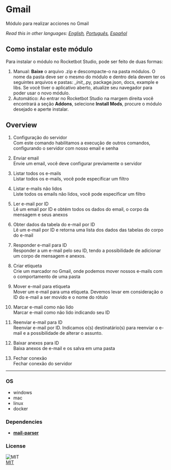 



# Gmail
  
Módulo para realizar acciones no Gmail  

*Read this in other languages: [English](README.md), [Português](README.pr.md), [Español](README.es.md)*

## Como instalar este módulo
  
Para instalar o módulo no Rocketbot Studio, pode ser feito de duas formas:
1. Manual: __Baixe__ o arquivo .zip e descompacte-o na pasta módulos. O nome da pasta deve ser o mesmo do módulo e dentro dela devem ter os seguintes arquivos e pastas: \__init__.py, package.json, docs, example e libs. Se você tiver o aplicativo aberto, atualize seu navegador para poder usar o novo módulo.
2. Automático: Ao entrar no Rocketbot Studio na margem direita você encontrará a seção **Addons**, selecione **Install Mods**, procure o módulo desejado e aperte instalar.  


## Overview


1. Configuração do servidor  
Com este comando habilitamos a execução de outros comandos, configurando o servidor com nosso email e senha

2. Enviar email  
Envie um email, você deve configurar previamente o servidor

3. Listar todos os e-mails  
Listar todos os e-mails, você pode especificar um filtro

4. Listar e-mails não lidos  
Liste todos os emails não lidos, você pode especificar um filtro

5. Ler e-mail por ID  
Lê um email por ID e obtém todos os dados do email, o corpo da mensagem e seus anexos

6. Obter dados da tabela do e-mail por ID  
Lê um e-mail por ID e retorna uma lista dos dados das tabelas do corpo do e-mail

7. Responder e-mail para ID  
Responder a um e-mail pelo seu ID, tendo a possibilidade de adicionar um corpo de mensagem e anexos.

8. Criar etiqueta  
Crie um marcador no Gmail, onde podemos mover nossos e-mails com o comportamento de uma pasta

9. Mover e-mail para etiqueta  
Mover um e-mail para uma etiqueta. Devemos levar em consideração o ID do e-mail a ser movido e o nome do rótulo

10. Marcar e-mail como não lido  
Marcar e-mail como não lido indicando seu ID

11. Reenviar e-mail para ID  
Reenviar e-mail por ID. Indicamos o(s) destinatário(s) para reenviar o e-mail e a possibilidade de alterar o assunto.

12. Baixar anexos para ID  
Baixa anexos de e-mail e os salva em uma pasta

13. Fechar conexão  
Fechar conexão do servidor  




----
### OS

- windows
- mac
- linux
- docker

### Dependencies
- [**mail-parser**](https://pypi.org/project/mail-parser/)
### License
  
![MIT](https://camo.githubusercontent.com/107590fac8cbd65071396bb4d04040f76cde5bde/687474703a2f2f696d672e736869656c64732e696f2f3a6c6963656e73652d6d69742d626c75652e7376673f7374796c653d666c61742d737175617265)  
[MIT](http://opensource.org/licenses/mit-license.ph)